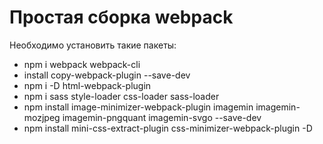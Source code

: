 # Простая сборка webpack
Необходимо установить такие пакеты:
- npm i webpack webpack-cli
- install copy-webpack-plugin --save-dev
- npm i -D html-webpack-plugin
- npm i sass style-loader css-loader sass-loader
- npm install image-minimizer-webpack-plugin imagemin imagemin-mozjpeg imagemin-pngquant imagemin-svgo --save-dev
- npm install mini-css-extract-plugin css-minimizer-webpack-plugin -D